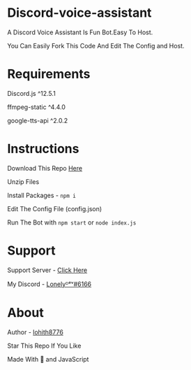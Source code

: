 # Discord-voice-assistant
A Discord Voice Assistant Is Fun Bot.Easy To Host.

You Can Easily Fork This Code And Edit The Config and Host.

# Requirements

Discord.js ^12.5.1

ffmpeg-static ^4.4.0

google-tts-api ^2.0.2

# Instructions

Download This Repo [Here](https://github.com/lohith8776/Discord-voice-assistant/archive/refs/heads/main.zip)

Unzip Files

Install Packages - `npm i`

Edit The Config File (config.json)

Run The Bot with `npm start` or `node index.js`


# Support

Support Server - [Click Here](https://discord.gg/QDGGs7J5DP)

My Discord - [Lonelyᴰᵉᵛ#6166](https://discord.com/users/556727961739460629)


# About

Author - [lohith8776](https://github.com/lohith8776/)

Star This Repo If You Like

Made With 💖 and JavaScript
